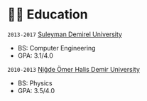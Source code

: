 # 👨‍🎓 Education
`2013-2017` [Suleyman Demirel University](https://w3.sdu.edu.tr/)
- BS: Computer Engineering
- GPA: 3.1/4.0

`2010-2013` [Niğde Ömer Halis Demir University](https://www.ohu.edu.tr/)
- BS: Physics
- GPA: 3.5/4.0